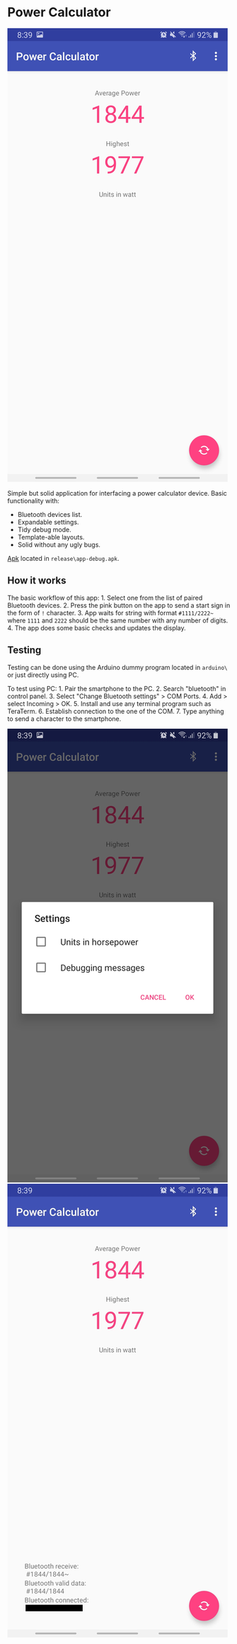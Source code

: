 
# Power Calculator

![Final](docs/img/ss01.jpg)

Simple but solid application for interfacing a power calculator device.
Basic functionality with:
- Bluetooth devices list.
- Expandable settings.
- Tidy debug mode.
- Template-able layouts.
- Solid without any ugly bugs.

[Apk] located in `release\app-debug.apk`.

## How it works
The basic workflow of this app:
	1. Select one from the list of paired Bluetooth devices.
	2. Press the pink button on the app to send a start sign in the form of `!` character.
	3. App waits for string with format `#1111/2222~` where `1111` and `2222` should be the same number with any number of digits.
	4. The app does some basic checks and updates the display.


## Testing
Testing can be done using the Arduino dummy program located in `arduino\` or just directly using PC.

To test using PC:
	1. Pair the smartphone to the PC.
	2. Search "bluetooth" in control panel.
	3. Select "Change Bluetooth settings" > COM Ports.
	4. Add > select Incoming > OK.
	5. Install and use any terminal program such as TeraTerm.
	6. Establish connection to the one of the COM.
	7. Type anything to send a character to the smartphone.

![Settings](docs/img/ss02.jpg)
![Debug](docs/img/ss03.jpg)
    

   [Apk]: <https://github.com/ArsenicBismuth/Power-Calculator/blob/master/release/app-debug.apk>
